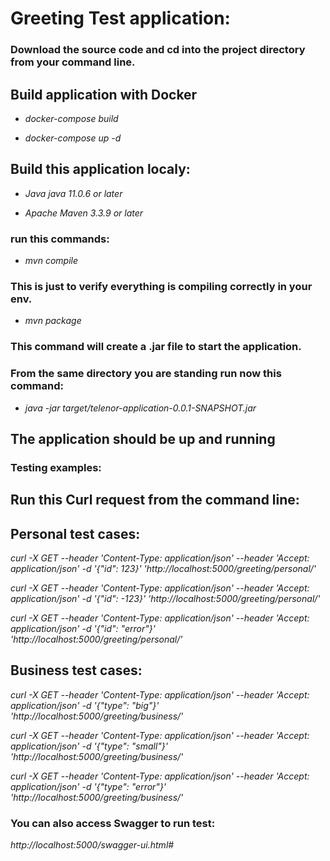 # Greeting Test application:

### Download the source code and cd into the project directory from your command line.

## Build application with Docker

- *docker-compose build*

- *docker-compose up -d*

## Build this application localy:

- *Java java 11.0.6 or later*

- *Apache Maven 3.3.9 or later*


### run this commands:

- *mvn compile*

### This is just to verify everything is compiling correctly in your env.

- *mvn package*

### This command will create a .jar file to start the application.



### From the same directory you are standing run now this command:

- *java -jar target/telenor-application-0.0.1-SNAPSHOT.jar*

## The application should be up and running

### Testing examples:

## Run this Curl request from the command line:

## Personal test cases:

*curl -X GET --header 'Content-Type: application/json' --header 'Accept: application/json' -d '{"id": 123}' 'http://localhost:5000/greeting/personal/'*

*curl -X GET --header 'Content-Type: application/json' --header 'Accept: application/json' -d '{"id": -123}' 'http://localhost:5000/greeting/personal/'* 

*curl -X GET --header 'Content-Type: application/json' --header 'Accept: application/json' -d '{"id": "error"}' 'http://localhost:5000/greeting/personal/'*



## Business test cases:

*curl -X GET --header 'Content-Type: application/json' --header 'Accept: application/json' -d '{"type": "big"}' 'http://localhost:5000/greeting/business/'*

*curl -X GET --header 'Content-Type: application/json' --header 'Accept: application/json' -d '{"type": "small"}' 'http://localhost:5000/greeting/business/'*

*curl -X GET --header 'Content-Type: application/json' --header 'Accept: application/json' -d '{"type": "error"}' 'http://localhost:5000/greeting/business/'*



### You can also access Swagger to run test:

*http://localhost:5000/swagger-ui.html#*
